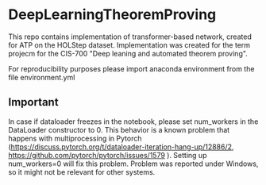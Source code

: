 # DeepLearningTheoremProving
This repo contains implementation of transformer-based network, created for ATP on the HOLStep dataset.
Implementation was created for the term projecm for the CIS-700 "Deep leaning and automated theorem proving".

For reproducibility purposes please import anaconda environment from the file environment.yml

## Important
In case if dataloader freezes in the notebook, please set num_workers in the DataLoader constructor to 0. This behavior is a known problem that happens with multiprocessing in Pytorch (https://discuss.pytorch.org/t/dataloader-iteration-hang-up/12886/2, https://github.com/pytorch/pytorch/issues/1579 ). Setting up num_workers=0 will fix this problem. Problem was reported under Windows, so it might not be relevant for other systems.
